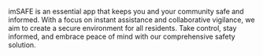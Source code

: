 imSAFE is an essential app that keeps you and your community safe and informed.
With a focus on instant assistance and collaborative vigilance, we aim to create a secure
environment for all residents. Take control, stay informed, and embrace peace of mind
with our comprehensive safety solution.
